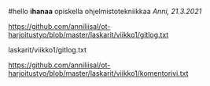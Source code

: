 #hello
**ihanaa** opiskella ohjelmistotekniikkaa
*Anni, 21.3.2021*

https://github.com/anniliisal/ot-harjoitustyo/blob/master/laskarit/viikko1/gitlog.txt

laskarit/viikko1/gitlog.txt

https://github.com/anniliisal/ot-harjoitustyo/blob/master/laskarit/viikko1/komentorivi.txt





